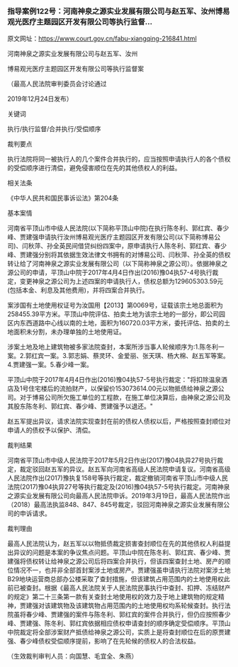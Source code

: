 ### 指导案例122号：河南神泉之源实业发展有限公司与赵五军、汝州博易观光医疗主题园区开发有限公司等执行监督...
原文网址：https://www.court.gov.cn/fabu-xiangqing-216841.html

河南神泉之源实业发展有限公司与赵五军、汝州

博易观光医疗主题园区开发有限公司等执行监督案

（最高人民法院审判委员会讨论通过

2019年12月24日发布）

关键词

执行/执行监督/合并执行/受偿顺序

裁判要点

执行法院将同一被执行人的几个案件合并执行的，应当按照申请执行人的各个债权的受偿顺序进行清偿，避免侵害顺位在先的其他债权人的利益。

相关法条

《中华人民共和国民事诉讼法》第204条

基本案情

河南省平顶山市中级人民法院(以下简称平顶山中院)在执行陈冬利、郭红宾、春少峰、贾建强申请执行汝州博易观光医疗主题园区开发有限公司(以下简称博易公司)、闫秋萍、孙全英民间借贷纠纷四案中，原申请执行人陈冬利、郭红宾、春少峰、贾建强分别将其依据生效法律文书拥有的对博易公司、闫秋萍、孙全英的债权转让给了河南神泉之源实业发展有限公司（以下简称神泉之源公司）。依据神泉之源公司的申请，平顶山中院于2017年4月4日作出(2016)豫04执57-4号执行裁定，变更神泉之源公司为上述四案的申请执行人，债权总额为129605303.59元(包括本金、利息及其他费用)，并将四案合并执行。

案涉国有土地使用权证号为汝国用【2013】第0069号，证载该宗土地总面积为258455.39平方米。平顶山中院评估、拍卖土地为该宗土地的一部分，即公司园区内东西道路中心线以南的土地，面积为160720.03平方米，委托评估、拍卖的土地面积未分割，未办理单独的土地使用证。

涉案土地及地上建筑物被多家法院查封，本案所涉当事人轮候顺序为:1.陈冬利一案。2.郭红宾一案。3.郭志娟、蔡灵环、金爱丽、张天琪、杨大棉、赵五军等案。4.贾建强一案。5.春少峰一案。

平顶山中院于2017年4月4日作出(2016)豫04执57-5号执行裁定："将扣除温泉酒店及1号住宅楼后的流拍财产，以保留价153073614.00元以物抵债给神泉之源公司。对于博易公司所欠施工单位的工程款，在施工单位决算后，由神泉之源公司及其股东陈冬利、郭红宾、春少峰、贾建强予以退还。"

赵五军提出异议，请求法院实现查封在前的债权人债权以后，严格按照查封顺位对申请人的债权予以保护、清偿。

裁判结果

河南省平顶山市中级人民法院于2017年5月2日作出(2017)豫04执异27号执行裁定，裁定驳回赵五军的异议。赵五军向河南省高级人民法院申请复议。河南省高级人民法院作出(2017)豫执复158号等执行裁定，裁定撤销河南省平顶山市中级人民法院(2017)豫04执异27号等执行裁定及(2016)豫04执57-5号执行裁定。河南神泉之源实业发展有限公司向最高人民法院申诉。2019年3月19日，最高人民法院作出（2018）最高法执监848、847、845号裁定，驳回河南神泉之源实业发展有限公司的申诉请求。

裁判理由

最高人民法院认为，赵五军以以物抵债裁定损害查封顺位在先的其他债权人利益提出异议的问题是本案的争议焦点问题。平顶山中院在陈冬利、郭红宾、春少峰、贾建强将债权转让给神泉之源公司后将四案合并执行，但该四案查封土地、房产的顺位情况不一，也并非全部首封案涉土地或房产。贾建强虽申请执行法院对案涉土地B29地块运营商总部办公楼采取了查封措施，但该建筑占用范围内的土地使用权此前已被查封。根据《最高人民法院关于人民法院民事执行中查封、扣押、冻结财产的规定》第二十三条第一款有关查封土地使用权的效力及于地上建筑物的规定精神，贾建强对该建筑物及该建筑物占用范围内的土地使用权均系轮候查封。执行法院虽将春少峰、贾建强的案件与陈冬利、郭红宾的案件合并执行，但仍应按照春少峰、贾建强、陈冬利、郭红宾依据相应债权申请查封的顺序确定受偿顺序。平顶山中院裁定将全部涉案财产抵债给神泉之源公司，实质上是将查封顺位在后的原贾建强、春少峰债权受偿顺序提前，影响了在先轮候的债权人的合法权益。

（生效裁判审判人员：向国慧、毛宜全、朱燕）
